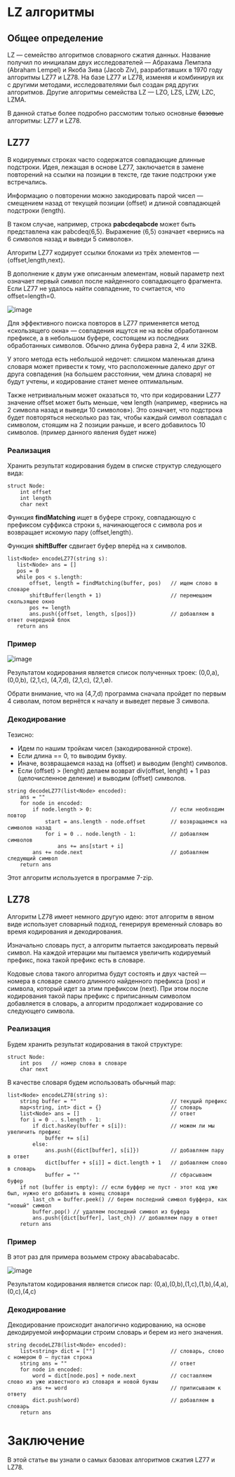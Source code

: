 # LZ алгоритмы
## Общее определение
LZ — семейство алгоритмов словарного сжатия данных. Название получил по инициалам двух исследователей — Абрахама Лемпэла (Abraham Lempel) и Якоба Зива (Jacob Ziv), разработавших в 1970 году алгоритмы LZ77 и LZ78. На базе LZ77 и LZ78, изменяя и комбинируя их с другими методами, исследователями был создан ряд других алгоритмов. Другие алгоритмы семейства LZ — LZO, LZS, LZW, LZC, LZMA.

В данной статье более подробно рассмотим только основные ~~базовые~~ алгоритмы: LZ77 и LZ78.

## LZ77

В кодируемых строках часто содержатся совпадающие длинные подстроки. Идея, лежащая в основе LZ77, заключается в замене повторений на ссылки на позиции в тексте, где такие подстроки уже встречались.

Информацию о повторении можно закодировать парой чисел — смещением назад от текущей позиции (offset) и длиной совпадающей подстроки (length).

В таком случае, например, строка __pabcdeqabcde__ может быть представлена как pabcdeq⟨6,5⟩. Выражение ⟨6,5⟩ означает «вернись на 6 символов назад и выведи 5 символов».

Алгоритм LZ77 кодирует ссылки блоками из трёх элементов — ⟨offset,length,next⟩. 

В дополнение к двум уже описанным элементам, новый параметр next означает первый символ после найденного совпадающего фрагмента. Если LZ77 не удалось найти совпадение, то считается, что offset=length=0.

![image](https://github.com/bydlo-code/c-language-course/assets/112535054/2c6ccb2c-b939-4fb2-9509-27bbd63deaf1)

Для эффективного поиска повторов в LZ77 применяется метод «скользящего окна» — совпадения ищутся не на всём обработанном префиксе, а в небольшом буфере, состоящем из последних обработанных символов. Обычно длина буфера равна 2, 4 или 32KB. 

У этого метода есть небольшой недочет: слишком маленькая длина словаря может привести к тому, что расположенные далеко друг от друга совпадения (на большем расстоянии, чем длина словаря) не будут учтены, и кодирование станет менее оптимальным.

Также нетривиальным может оказаться то, что при кодировании LZ77 значение offset может быть меньше, чем length (например, «вернись на 2 символа назад и выведи 10 символов»). Это означает, что подстрока будет повторяться несколько раз так, чтобы каждый символ совпадал с символом, стоящим на 2 позиции раньше, и всего добавилось 10 символов. (пример данного явления будет ниже)
 
 ### Реализация
 
Хранить результат кодирования будем в списке структур следующего вида:

```
struct Node:
    int offset
    int length
    char next
```

Функция **findMatching** ищет в буфере строку, совпадающую с префиксом суффикса строки s, начинающегося с символа pos и возвращает искомую пару ⟨offset,length⟩.

Функция **shiftBuffer** сдвигает буфер вперёд на x символов.

```
list<Node> encodeLZ77(string s):
   list<Node> ans = []
   pos = 0
   while pos < s.length:
       offset, length = findMatching(buffer, pos)   // ищем слово в словаре
       shiftBuffer(length + 1)                      // перемещаем скользящее окно
       pos += length
       ans.push({offset, length, s[pos]})           // добавляем в ответ очередной блок
   return ans
```

### Пример


![image](https://github.com/bydlo-code/c-language-course/assets/112535054/8fb02059-d308-40a8-b75d-e314c2b2b1ca)

Результатом кодирования является список полученных троек: (0,0,a), (0,0,b), (2,1,c), (4,7,d), (2,1,c), (2,1,∅).

Обрати внимание, что на (4,7,d) программа сначала пройдет по первым 4 сиволам, потом вернётся к началу и выведет первые 3 символа.

### Декодирование

Тезисно:

* Идем по нашим тройкам чисел (закодированной строке).
* Если длина == 0, то выводим букву.
* Иначе, возвращаемся назад на (offset) и выводим (lenght) символов.
* Если (offset) > (lenght) делаем возврат div(offset, lenght) + 1 раз (целочисленное деление) и выводим (offset) символов.

```
string decodeLZ77(list<Node> encoded):
    ans = ""
    for node in encoded:
        if node.length > 0:                         // если необходим повтор
            start = ans.length - node.offset        // возвращаемся на  символов назад
            for i = 0 .. node.length - 1:           // добавляем  символов
                ans += ans[start + i]
        ans += node.next                            // добавляем следующий символ
    return ans
```
Этот алгоритм используется в программе 7-zip.

## LZ78

Алгоритм LZ78 имеет немного другую идею: этот алгоритм в явном виде использует словарный подход, генерируя временный словарь во время кодирования и декодирования.

Изначально словарь пуст, а алгоритм пытается закодировать первый символ. На каждой итерации мы пытаемся увеличить кодируемый префикс, пока такой префикс есть в словаре. 

Кодовые слова такого алгоритма будут состоять и двух частей — номера в словаре самого длинного найденного префикса (pos) и символа, который идет за этим префиксом (next). При этом после кодирования такой пары префикс с приписанным символом добавляется в словарь, а алгоритм продолжает кодирование со следующего символа.

### Реализация

Будем хранить результат кодирования в такой структуре:

```
struct Node:
    int pos   // номер слова в словаре
    char next
```
 
В качестве словаря будем использовать обычный map:

```
list<Node> encodeLZ78(string s):
    string buffer = ""                              // текущий префикс             
    map<string, int> dict = {}                      // словарь
    list<Node> ans = []                             // ответ
    for i = 0 .. s.length - 1:
        if dict.hasKey(buffer + s[i]):              // можем ли мы увеличить префикс
            buffer += s[i]
        else:
            ans.push({dict[buffer], s[i]})          // добавляем пару в ответ
            dict[buffer + s[i]] = dict.length + 1   // добавляем слово в словарь
            buffer = ""                             // сбрасываем буфер
    if not (buffer is empty): // если буффер не пуст - этот код уже был, нужно его добавить в конец словаря
        last_ch = buffer.peek() // берем последний символ буффера, как "новый" символ
        buffer.pop() // удаляем последний символ из буфера
        ans.push({dict[buffer], last_ch}) // добавляем пару в ответ 
    return ans
```

### Пример

В этот раз для примера возьмем строку abacababacabc.

![image](https://github.com/bydlo-code/c-language-course/assets/112535054/aebb8656-85c7-4afa-8c63-01e1c754f3f8)

Результатом кодирования является список пар: (0,a),(0,b),(1,c),(1,b),(4,a),(0,c),(4,c)

### Декодирование

Декодирование происходит аналогично кодированию, на основе декодируемой информации строим словарь и берем из него значения.

```
string decodeLZ78(list<Node> encoded):
    list<string> dict = [""]                        // словарь, слово с номером 0 — пустая строка
    string ans = ""                                 // ответ
    for node in encoded:
        word = dict[node.pos] + node.next           // составляем слово из уже известного из словаря и новой буквы
        ans += word                                 // приписываем к ответу
        dict.push(word)                             // добавляем в словарь
    return ans
```

# Заключение

В этой статье вы узнали о самых базовах алгоритмов сжатия LZ77 и LZ78.
